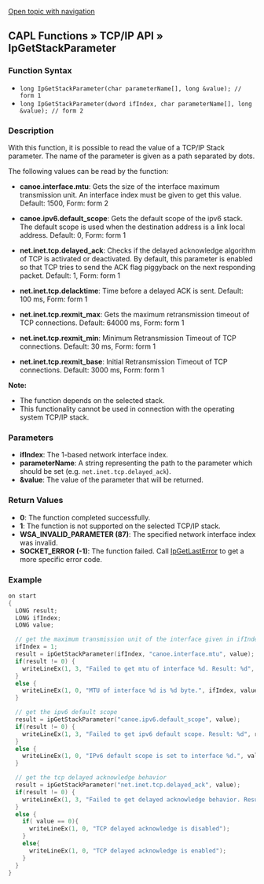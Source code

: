 [Open topic with navigation](../../../../../CANoeDEFamily.htm#Topics/CAPLFunctions/TCPIPAPI/Functions/CAPLfunctionIpGetStackParameter.md)

## CAPL Functions » TCP/IP API » IpGetStackParameter

### Function Syntax

- `long IpGetStackParameter(char parameterName[], long &value); // form 1`
- `long IpGetStackParameter(dword ifIndex, char parameterName[], long &value); // form 2`

### Description

With this function, it is possible to read the value of a TCP/IP Stack parameter. The name of the parameter is given as a path separated by dots.

The following values can be read by the function:

- **canoe.interface.mtu**: Gets the size of the interface maximum transmission unit. An interface index must be given to get this value. Default: 1500, Form: form 2
- **canoe.ipv6.default_scope**: Gets the default scope of the ipv6 stack. The default scope is used when the destination address is a link local address. Default: 0, Form: form 1
- **net.inet.tcp.delayed_ack**: Checks if the delayed acknowledge algorithm of TCP is activated or deactivated. By default, this parameter is enabled so that TCP tries to send the ACK flag piggyback on the next responding packet. Default: 1, Form: form 1
- **net.inet.tcp.delacktime**: Time before a delayed ACK is sent. Default: 100 ms, Form: form 1

- **net.inet.tcp.rexmit_max**: Gets the maximum retransmission timeout of TCP connections. Default: 64000 ms, Form: form 1
- **net.inet.tcp.rexmit_min**: Minimum Retransmission Timeout of TCP connections. Default: 30 ms, Form: form 1
- **net.inet.tcp.rexmit_base**: Initial Retransmission Timeout of TCP connections. Default: 3000 ms, Form: form 1

**Note:**

- The function depends on the selected stack.
- This functionality cannot be used in connection with the operating system TCP/IP stack.

### Parameters

- **ifIndex**: The 1-based network interface index.
- **parameterName**: A string representing the path to the parameter which should be set (e.g. `net.inet.tcp.delayed_ack`).
- **&value**: The value of the parameter that will be returned.

### Return Values

- **0**: The function completed successfully.
- **1**: The function is not supported on the selected TCP/IP stack.
- **WSA_INVALID_PARAMETER (87)**: The specified network interface index was invalid.
- **SOCKET_ERROR (-1)**: The function failed. Call [IpGetLastError](CAPLfunctionIPGetLastError.md) to get a more specific error code.

### Example

```c
on start
{
  LONG result;
  LONG ifIndex;
  LONG value;

  // get the maximum transmission unit of the interface given in ifIndex
  ifIndex = 1;
  result = ipGetStackParameter(ifIndex, "canoe.interface.mtu", value);
  if(result != 0) {
    writeLineEx(1, 3, "Failed to get mtu of interface %d. Result: %d", ifIndex, result);
  }
  else {
    writeLineEx(1, 0, "MTU of interface %d is %d byte.", ifIndex, value);
  }

  // get the ipv6 default scope
  result = ipGetStackParameter("canoe.ipv6.default_scope", value);
  if(result != 0) {
    writeLineEx(1, 3, "Failed to get ipv6 default scope. Result: %d", result);
  }
  else {
    writeLineEx(1, 0, "IPv6 default scope is set to interface %d.", value);
  }

  // get the tcp delayed acknowledge behavior
  result = ipGetStackParameter("net.inet.tcp.delayed_ack", value);
  if(result != 0) {
    writeLineEx(1, 3, "Failed to get delayed acknowledge behavior. Result: %d", result);
  }
  else {
    if( value == 0){
      writeLineEx(1, 0, "TCP delayed acknowledge is disabled");
    }
    else{
      writeLineEx(1, 0, "TCP delayed acknowledge is enabled");
    }
  }
}
```
